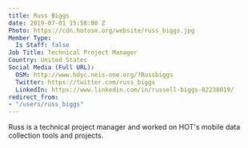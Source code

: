 ```yaml
---
title: Russ Biggs
date: 2019-07-01 15:58:00 Z
Photo: https://cdn.hotosm.org/website/russ_biggs.jpg
Member Type:
  Is Staff: false
Job Title: Technical Project Manager
Country: United States
Social Media (Full URL):
  OSM: http://www.hdyc.neis-one.org/?Russbiggs
  Twitter: https://twitter.com/russ_biggs
  LinkedIn: https://www.linkedin.com/in/russell-biggs-02238019/
redirect_from:
- "/users/russ_biggs"
---
```


Russ is a technical project manager and worked on HOT's mobile data collection tools and projects.
